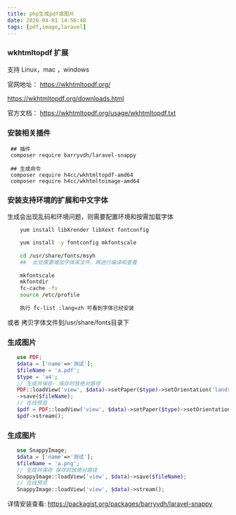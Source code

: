 ```yaml
---
title: php生成pdf或图片
date: 2020-04-01 14:56:48
tags: [pdf,image,laravel]
---
```



###  wkhtmltopdf 扩展

 支持 Linux，mac ，windows
 
 官网地址：
 https://wkhtmltopdf.org/
 
 https://wkhtmltopdf.org/downloads.html
 
 官方文档：
 https://wkhtmltopdf.org/usage/wkhtmltopdf.txt


### 安装相关插件 
```
 ## 插件
 composer require barryvdh/laravel-snappy

 ## 生成命令
 composer require h4cc/wkhtmltopdf-amd64
 composer require h4cc/wkhtmltoimage-amd64
```

###  安装支持环境的扩展和中文字体

生成会出现乱码和环境问题，则需要配置环境和按需加载字体

```bash
    yum install libXrender libXext fontconfig

    yum install -y fontconfig mkfontscale
     
    cd /usr/share/fonts/msyh
    ##  此处需要增加字体库文件，再进行编译和查看
    
    mkfontscale
    mkfontdir
    fc-cache -fv
    source /etc/profile
     
    执行 fc-list :lang=zh 可看到字体已经安装
```
或者 拷贝字体文件到/usr/share/fonts目录下

### 生成图片

```php
   use PDF;
   $data = ['name'=>'测试'];
   $fileName = 'a.pdf';
   $type = 'a4';
   // 生成并保存- 保存时放绝对路径
   PDF::loadView('view', $data)->setPaper($type)->setOrientation('landscape')
   ->save($fileName);
   // 在线预览
   $pdf = PDF::loadView('view', $data)->setPaper($type)->setOrientation('landscape');
   $pdf->stream();
```

### 生成图片

```php
   use SnappyImage;
   $data = ['name'=>'测试'];
   $fileName = 'a.png';
   // 生成并保存 保存时放绝对路径
   SnappyImage::loadView('view', $data)->save($fileName);
   // 在线预览
   SnappyImage::loadView('view', $data)->stream();
```




详情安装查看:
https://packagist.org/packages/barryvdh/laravel-snappy